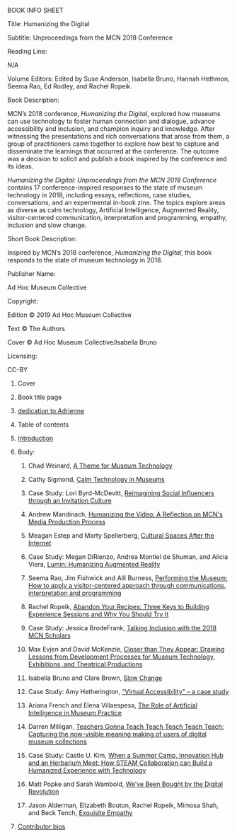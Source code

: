 BOOK INFO SHEET

Title: Humanizing the Digital

Subtitle: Unproceedings from the MCN 2018 Conference

Reading Line:

N/A

Volume Editors: Edited by Suse Anderson, Isabella Bruno, Hannah Hethmon, Seema Rao, Ed Rodley, and Rachel Ropeik.

Book Description:

MCN’s 2018 conference, *Humanizing the Digital*, explored how museums can use technology to foster human connection and dialogue, advance accessibility and inclusion, and champion inquiry and knowledge. After witnessing the presentations and rich conversations that arose from them, a group of practitioners came together to explore how best to capture and disseminate the learnings that occurred at the conference. The outcome was a decision to solicit and publish a book inspired by the conference and its ideas.

*Humanizing the Digital: Unproceedings from the MCN 2018 Conference* contains 17 conference-inspired responses to the state of museum technology in 2018, including essays, reflections, case studies, conversations, and an experimental in-book zine. The topics explore areas as diverse as calm technology, Artificial Intelligence, Augmented Reality, visitor-centered communication, interpretation and programming, empathy, inclusion and slow change.

Short Book Description:

Inspired by MCN’s 2018 conference, *Humanizing the Digital*, this book responds to the state of museum technology in 2018.

Publisher Name:

Ad Hoc Museum Collective

Copyright:

Edition © 2019 Ad Hoc Museum Collective

Text © The Authors

Cover © Ad Hoc Museum Collective/Isabella Bruno

Licensing:

CC-BY

1.  Cover

2.  Book title page

3.  [dedication to Adrienne](https://docs.google.com/document/d/1ONolFpoxzdQ__kO3cRKiOeQrjIivepwSzIJyG_jUCyY/edit?usp=sharing)

4.  Table of contents

5.  [Introduction](https://docs.google.com/document/d/1Ya0NOw6_ilxUzVkZi00FsNC5PouNWxInJ3FIkfNPR_A/edit?usp=sharing)

6.  Body:

    1.  Chad Weinard, [A Theme for Museum Technology](https://drive.google.com/file/d/1HYj5g9nYETcHUg6h6qLSyr7mDJ_vA2iv/view?usp=sharing)

    2.  Cathy Sigmond, [Calm Technology in Museums](https://drive.google.com/file/d/0B4JWtOnzyALDVXFFTFpMN3g2S2pkdnk3YUxLRnZmMkFfY1Vz/view?usp=sharing)

    3.  Case Study: Lori Byrd-McDevitt, [Reimagining Social Influencers through an Invitation Culture](https://drive.google.com/file/d/0B39uP3qR1tSJUzhsVk42ejNMMEdYZk1RLS0zTk5JNmZqalJ3/view?usp=sharing)

    4.  Andrew Mandinach, [Humanizing the Video: A Reflection on MCN's Media Production Process](https://drive.google.com/file/d/0B4JWtOnzyALDT0YycFNMMWlrTnl3NF9yVW1fMGpqbFFXVG9V/view?usp=sharing)

    5.  Meagan Estep and Marty Spellerberg, [Cultural Spaces After the Internet](https://drive.google.com/file/d/0B4JWtOnzyALDZ3luc2FGTVZreFFSNlcyMUktdUNvTmNzLUVR/view?usp=sharing)

    6.  Case Study: Megan DiRienzo, Andrea Montiel de Shuman, and Alicia Viera, [Lumin: Humanizing Augmented Reality](https://drive.google.com/file/d/0B4JWtOnzyALDNmQzOFZ4bDJGTU4zZkk1YWhYc25TbTdDRnpj/view?usp=sharing)

    7.  Seema Rao, Jim Fishwick and Alli Burness, [Performing the Museum: How to apply a visitor-centered approach through communications, interpretation and programming](https://drive.google.com/drive/folders/1HWmjQtnBxjjSwyUx5ErRGrZCCUWFJZHv?usp=sharing)

    8.  Rachel Ropeik, [Abandon Your Recipes: Three Keys to Building Experience Sessions and Why You Should Try It](https://drive.google.com/file/d/16DRVM1YKbtwm1PRJfkMtHcncb7dHDtDd/view?usp=sharing)

    9.  Case Study: Jessica BrodeFrank, [Talking Inclusion with the 2018 MCN Scholars](https://drive.google.com/file/d/12Kw4iGVW70XjAqZThe9d2Ox_sd1LCv7f/view?usp=sharing)

    10. Max Evjen and David McKenzie, [Closer than They Appear: Drawing Lessons from Development Processes for Museum Technology, Exhibitions, and Theatrical Productions](https://drive.google.com/file/d/1IK6mOZ-6lJdhWuTK2kSXHbNMhwroq7jp/view?usp=sharing)

    11. Isabella Bruno and Clare Brown, [Slow Change](https://drive.google.com/file/d/1bATUA4ZVxAuhYZL8iRSd8_gZSHl8jH_b/view?usp=sharing)

    12. Case Study: Amy Hetherington, [“Virtual Accessibility” – a case study](https://drive.google.com/drive/folders/1J9EBagMzsQIwSAK1fTqJZNjO0MU29qdC?usp=sharing)

    13. Ariana French and Elena Villaespesa, [The Role of Artificial Intelligence in Museum Practice](https://drive.google.com/drive/folders/166agwCzWzZMOG8qu678HBKrfjTy1q1Yj?usp=sharing)

    14. Darren Milligan, [Teachers Gonna Teach Teach Teach Teach Teach: Capturing the now-visible meaning making of users of digital museum collections](https://drive.google.com/drive/folders/1C980wYL5rgVBTuGNfS7RpZWUmVlEKT0v?usp=sharing)

    15. Case Study: Castle U. Kim, [When a Summer Camp, Innovation Hub and an Herbarium Meet: How STEAM Collaboration can Build a Humanized Experience with Technology](https://drive.google.com/file/d/0B4JWtOnzyALDX1ROTGh0T2xsT2pyYjdJaDI5V2o1MHZESmdr/view?usp=sharing)

    16. Matt Popke and Sarah Wambold, [We’ve Been Bought by the Digital Revolution](https://drive.google.com/file/d/1GFpZb4Sj9VnuY_L5AvwLgUiXaHH3S3w0/view?usp=sharing)

    17. Jason Alderman, Elizabeth Bouton, Rachel Ropeik, Mimosa Shah, and Beck Tench, [Exquisite Empathy](https://drive.google.com/drive/folders/1rA6oV5KpozNvFV0FiMa7FgZKIUAioykR?usp=sharing)

7.  [Contributor bios](https://docs.google.com/document/d/1N_hllLIrwm0ij14hVkf8rxhq15lmd9l_2EVKVajvVmQ/edit)
